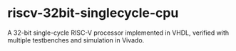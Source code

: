 # riscv-32bit-singlecycle-cpu
A 32-bit single-cycle RISC-V processor implemented in VHDL, verified with multiple testbenches and simulation in Vivado.
